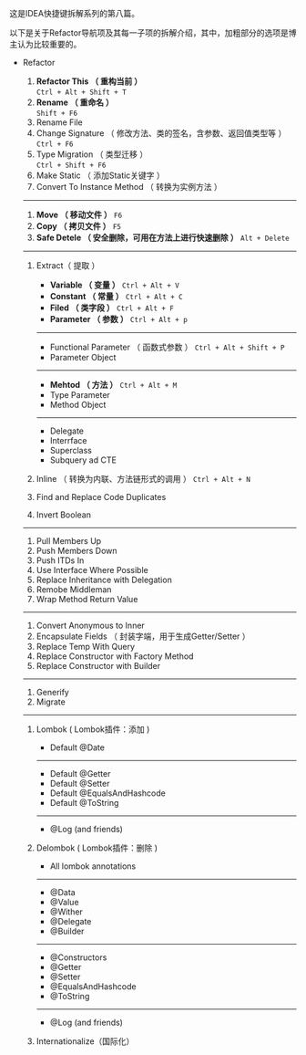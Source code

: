 这是IDEA快捷键拆解系列的第八篇。

以下是关于Refactor导航项及其每一子项的拆解介绍，其中，加粗部分的选项是博主认为比较重要的。

* Refactor  
  1. **Refactor This （ 重构当前 ）**  
     `Ctrl + Alt + Shift + T`  
  2. **Rename （ 重命名 ）**  
     `Shift + F6`  
  3. Rename File  
  4. Change Signature （ 修改方法、类的签名，含参数、返回值类型等 ）   
     `Ctrl + F6`  
  5. Type Migration （ 类型迁移 ）   
     `Ctrl + Shift + F6`  
  6. Make Static （ 添加Static关键字 ）  
  7. Convert To Instance Method （ 转换为实例方法 ）

  ---

  1. **Move （ 移动文件 ）**
     `F6`
  2. **Copy （ 拷贝文件 ）**
     `F5`
  3. **Safe Detele （ 安全删除，可用在方法上进行快速删除 ）**
     `Alt + Delete`

  ---

  1. Extract（ 提取 ）

     * **Variable （ 变量 ）**
       `Ctrl + Alt + V`
     * **Constant （ 常量 ）**
       `Ctrl + Alt + C`
     * **Filed （ 类字段 ）**
       `Ctrl + Alt + F`
     * **Parameter （ 参数 ）**
       `Ctrl + Alt + p`

     ---

     * Functional Parameter （ 函数式参数 ） 
       `Ctrl + Alt + Shift + P`
     * Parameter Object

     ---

     * **Mehtod （ 方法 ）**
       `Ctrl + Alt + M`
     * Type Parameter
     * Method Object

     ---

     * Delegate
     * Interrface
     * Superclass
     * Subquery ad CTE

  2. Inline （ 转换为内联、方法链形式的调用 ） 
     `Ctrl + Alt + N`
  3. Find and Replace Code Duplicates
  4. Invert Boolean

  ---

  1. Pull Members Up
  2. Push Members Down
  3. Push ITDs In
  4. Use Interface Where Possible
  5. Replace Inheritance with Delegation
  6. Remobe Middleman
  7. Wrap Method Return Value

  ---

  1. Convert Anonymous to Inner
  2. Encapsulate Fields （ 封装字端，用于生成Getter/Setter ）
  3. Replace Temp With Query
  4. Replace Constructor with Factory Method
  5. Replace Constructor with Builder

  ---

  1. Generify
  2. Migrate

  ---

  1. Lombok \( Lombok插件：添加 \)

     * Default @Date

     ---

     * Default @Getter
     * Default @Setter
     * Default @EqualsAndHashcode
     * Default @ToString

     ---

     * @Log \(and friends\)

  2. Delombok \( Lombok插件：删除 \)

     * All lombok annotations

     ---

     * @Data
     * @Value
     * @Wither
     * @Delegate
     * @Builder

     ---

     * @Constructors
     * @Getter
     * @Setter
     * @EqualsAndHashcode
     * @ToString

     ---

     * @Log \(and friends\)

  3. Internationalize（国际化）



